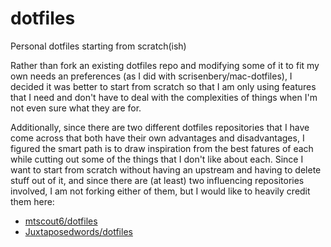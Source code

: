 # dotfiles
Personal dotfiles starting from scratch(ish)

Rather than fork an existing dotfiles repo and modifying some of it to fit my own needs an preferences (as I did with scrisenbery/mac-dotfiles), I decided it was better to start from scratch so that I am only using features that I need and don't have to deal with the complexities of things when I'm not even sure what they are for. 

Additionally, since there are two different dotfiles repositories that I have come across that both have their own advantages and disadvantages,
I figured the smart path is to draw inspiration from the best fatures of each while cutting out some of the things that I don't like about each.
Since I want to start from scratch without having an upstream and having to delete stuff out of it, and since there are (at least) two influencing repositories involved,
I am not forking either of them, but I would like to heavily credit them here:
* [mtscout6/dotfiles](https://github.com/mtscout6/dotfiles "mtscout6/dotfiles")
* [Juxtaposedwords/dotfiles](https://github.com/Juxtaposedwords/dotfiles "Juxtaposedwords/dotfiles")

